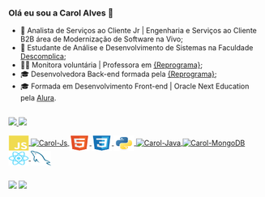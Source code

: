 ### Olá eu sou a Carol Alves 👋

- 🔭 Analista de Serviços ao Cliente Jr | Engenharia e Serviços ao Cliente B2B área de Modernização de Software na Vivo;
- 🌱 Estudante de Análise e Desenvolvimento de Sistemas na Faculdade [Descomplica](https://descomplica.com.br/faculdade/);
- 👩‍🏫 Monitora voluntária | Professora em [{Reprograma}](https://github.com/reprograma);
- 🎓 Desenvolvedora Back-end formada pela [{Reprograma}](https://github.com/reprograma);
- 🎓 Formada em Desenvolvimento Front-end | Oracle Next Education pela [Alura](https://www.alura.com.br).

 ## 

<div>
  <a href="https://github.com/carolasantos">
  <img height="150em" src="https://github-readme-stats.vercel.app/api?username=carolasantos&show_icons=true&theme=jolly&include_all_commits=true&count_private=true"/>
  <img height="150em" src="https://github-readme-stats.vercel.app/api/top-langs/?username=carolasantos&layout=compact&langs_count=7&theme=jolly"/>
</div>

 <div style="display: inline_block"><br>
  <img align="center" alt="Carol-Js" height="30" width="40" src="https://raw.githubusercontent.com/devicons/devicon/master/icons/javascript/javascript-plain.svg">
  <img align="center" alt="Carol-Js" height="30" width="40" src="https://cdn.jsdelivr.net/gh/devicons/devicon/icons/nodejs/nodejs-plain.svg">
  <img align="center" alt="Carol-HTML" height="30" width="40" src="https://raw.githubusercontent.com/devicons/devicon/master/icons/html5/html5-original.svg">
  <img align="center" alt="Carol-CSS" height="30" width="40" src="https://raw.githubusercontent.com/devicons/devicon/master/icons/css3/css3-original.svg">
  <img align="center" alt="Carol-Python" height="30" width="40" src="https://raw.githubusercontent.com/devicons/devicon/master/icons/python/python-original.svg">
  <img align="center" alt="Carol-Java" height="30" width="40" src="https://cdn.jsdelivr.net/gh/devicons/devicon/icons/java/java-original-wordmark.svg">
  <img align="center" alt="Carol-MongoDB" height="30" width="40" src="https://cdn.jsdelivr.net/gh/devicons/devicon/icons/mongodb/mongodb-plain-wordmark.svg">
  <img align="center" alt="Carol-React" height="30" width="40" src="https://raw.githubusercontent.com/devicons/devicon/master/icons/react/react-original.svg">
  <img align="center" alt="Carol-MySQL" height="30" width="40" src="https://github.com/devicons/devicon/blob/master/icons/mysql/mysql-original.svg">
          
</div>
  
  ##
  
  <div>
    <a href="https://www.linkedin.com/in/carolalves90" target="_blank"><img src="https://img.shields.io/badge/LinkedIn-0077B5?style=for-the-badge&logo=linkedin&logoColor=white" target="_blank"></a>
   <a href = "mailto:carolasantos90@telefonica.com"><img src="https://img.shields.io/badge/-Gmail-%23333?style=for-the-badge&logo=gmail&logoColor=white" target="_blank">

</div>
